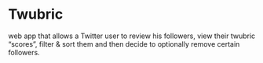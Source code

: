 # Twubric
 web app that allows a Twitter user to review his followers, view their twubric “scores”, filter &amp; sort them and then decide to optionally remove certain followers.
